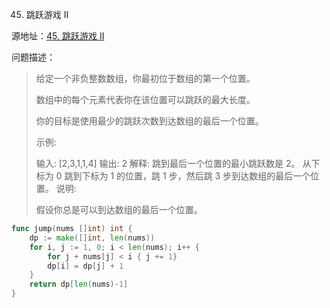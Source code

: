45. 跳跃游戏 II

源地址：[45. 跳跃游戏 II](https://leetcode-cn.com/problems/jump-game-ii/)

问题描述：

>给定一个非负整数数组，你最初位于数组的第一个位置。
>
>数组中的每个元素代表你在该位置可以跳跃的最大长度。
>
>你的目标是使用最少的跳跃次数到达数组的最后一个位置。
>
>示例:
>
>输入: [2,3,1,1,4]
>输出: 2
>解释: 跳到最后一个位置的最小跳跃数是 2。
>     从下标为 0 跳到下标为 1 的位置，跳 1 步，然后跳 3 步到达数组的最后一个位置。
>说明:
>
>假设你总是可以到达数组的最后一个位置。
>

``` go
func jump(nums []int) int {
    dp := make([]int, len(nums))
    for i, j := 1, 0; i < len(nums); i++ {
        for j + nums[j] < i { j += 1}
        dp[i] = dp[j] + 1
    }
    return dp[len(nums)-1]
}
```



